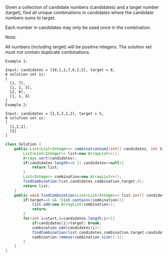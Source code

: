 Given a collection of candidate numbers (candidates) and a target number (target), find all unique combinations in candidates where the candidate numbers sums to target.

Each number in candidates may only be used once in the combination.

Note:

All numbers (including target) will be positive integers.
The solution set must not contain duplicate combinations.
```
Example 1:

Input: candidates = [10,1,2,7,6,1,5], target = 8,
A solution set is:
[
  [1, 7],
  [1, 2, 5],
  [2, 6],
  [1, 1, 6]
]
Example 2:

Input: candidates = [2,5,2,1,2], target = 5,
A solution set is:
[
  [1,2,2],
  [5]
]
```
```java
class Solution {
    public List<List<Integer>> combinationSum2(int[] candidates, int target) {
        List<List<Integer>> list=new ArrayList<>();
        Arrays.sort(candidates);
        if(candidates.length==0 || candidates==null){
            return list;
        }
        List<Integer> combination=new ArrayList<>();
        findCombination(list,candidates,combination,target,0);
        return list;
    }
    public void findCombination(List<List<Integer>> list,int[] candidates,List<Integer> combination,int target,int start){
        if(target==0 && !list.contains(combination)){
            list.add(new ArrayList(combination));
            return;
        }
        for(int i=start;i<candidates.length;i++){
            if(candidates[i]>target) break;
            combination.add(candidates[i]);
            findCombination(list,candidates,combination,target-candidates[i],i+1);
            combination.remove(combination.size()-1);
        }
    }
}
```
